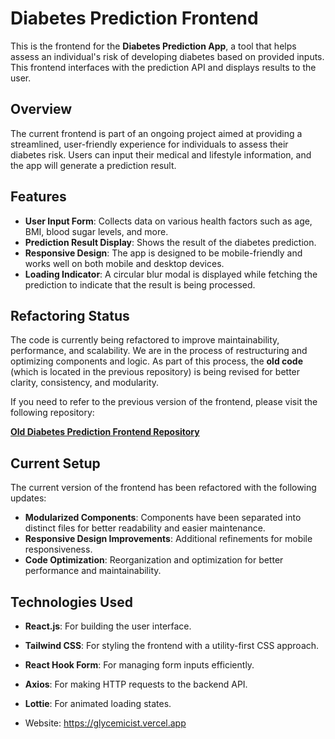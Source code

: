 # Diabetes Prediction Frontend

This is the frontend for the **Diabetes Prediction App**, a tool that helps assess an individual's risk of developing diabetes based on provided inputs. This frontend interfaces with the prediction API and displays results to the user.

## Overview

The current frontend is part of an ongoing project aimed at providing a streamlined, user-friendly experience for individuals to assess their diabetes risk. Users can input their medical and lifestyle information, and the app will generate a prediction result.

## Features

- **User Input Form**: Collects data on various health factors such as age, BMI, blood sugar levels, and more.
- **Prediction Result Display**: Shows the result of the diabetes prediction.
- **Responsive Design**: The app is designed to be mobile-friendly and works well on both mobile and desktop devices.
- **Loading Indicator**: A circular blur modal is displayed while fetching the prediction to indicate that the result is being processed.

## Refactoring Status

The code is currently being refactored to improve maintainability, performance, and scalability. We are in the process of restructuring and optimizing components and logic. As part of this process, the **old code** (which is located in the previous repository) is being revised for better clarity, consistency, and modularity.

If you need to refer to the previous version of the frontend, please visit the following repository:

[**Old Diabetes Prediction Frontend Repository**](https://github.com/Anika-ATS/Glycemicist-front-end-)

## Current Setup

The current version of the frontend has been refactored with the following updates:

- **Modularized Components**: Components have been separated into distinct files for better readability and easier maintenance.
- **Responsive Design Improvements**: Additional refinements for mobile responsiveness.
- **Code Optimization**: Reorganization and optimization for better performance and maintainability.

## Technologies Used

- **React.js**: For building the user interface.
- **Tailwind CSS**: For styling the frontend with a utility-first CSS approach.
- **React Hook Form**: For managing form inputs efficiently.
- **Axios**: For making HTTP requests to the backend API.
- **Lottie**: For animated loading states.

- Website: https://glycemicist.vercel.app
